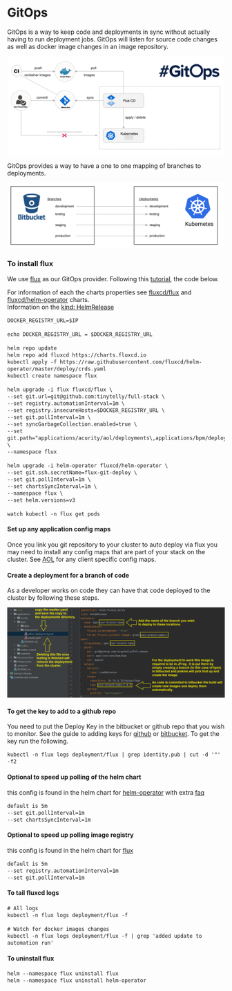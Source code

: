# GitOps
GitOps is a way to keep code and deployments in sync without actually having to run deployment jobs.
GitOps will listen for source code changes as well as docker image changes in an image repository.

![overview](gitops-overview.png)

GitOps provides a way to have a one to one mapping of branches to deployments.

![branches](gitops-branches.png)

### To install flux
We use [flux](https://fluxcd.io/) as our GitOps provider.
Following this [tutorial](https://github.com/fluxcd/helm-operator-get-started), the code below.

For information of each the charts properties see [fluxcd/flux](https://github.com/fluxcd/flux/tree/master/chart/flux/) and [fluxcd/helm-operator](https://github.com/fluxcd/helm-operator/tree/master/chart/helm-operator) charts.  
Information on the [kind: HelmRelease](https://docs.fluxcd.io/projects/helm-operator/en/latest/helmrelease-guide/introduction/) 

```
DOCKER_REGISTRY_URL=$IP

echo DOCKER_REGISTRY_URL = $DOCKER_REGISTRY_URL

helm repo update
helm repo add fluxcd https://charts.fluxcd.io
kubectl apply -f https://raw.githubusercontent.com/fluxcd/helm-operator/master/deploy/crds.yaml
kubectl create namespace flux

helm upgrade -i flux fluxcd/flux \
--set git.url=git@github.com:tinytelly/full-stack \
--set registry.automationInterval=1m \
--set registry.insecureHosts=$DOCKER_REGISTRY_URL \
--set git.pollInterval=1m \
--set syncGarbageCollection.enabled=true \
--set git.path="applications/acurity/aol/deployments\,applications/bpm/deployments" \
--namespace flux

helm upgrade -i helm-operator fluxcd/helm-operator \
--set git.ssh.secretName=flux-git-deploy \
--set git.pollInterval=1m \
--set chartsSyncInterval=1m \
--namespace flux \
--set helm.versions=v3

watch kubectl -n flux get pods

```

#### Set up any application config maps
Once you link you git repository to your cluster to auto deploy via flux you may need to install any config maps that are part of your stack on the cluster.
See [AOL](../../applications/acurity/aol/README.md) for any client specific config maps.

#### Create a deployment for a branch of code
As a developer works on code they can have that code deployed to the cluster by following these steps.

![overview](deployments.png)

#### To get the key to add to a github repo
You need to put the Deploy Key in the bitbucket or github repo that you wish to monitor.
See the guide to adding keys for [github](https://docs.github.com/en/developers/overview/managing-deploy-keys#deploy-keys) or [bitbucket](https://blog.stapps.io/bitbucket-deploy-access-keys/).
To get the key run the following.
```
kubectl -n flux logs deployment/flux | grep identity.pub | cut -d '"' -f2
```

#### Optional to speed up polling of the helm chart
this config is found in the helm chart for [helm-operator](https://github.com/fluxcd/helm-operator/tree/master/chart/helm-operator) with extra [faq](https://github.com/fluxcd/helm-operator/blob/master/docs/faq.md)
```
default is 5m
--set git.pollInterval=1m
--set chartsSyncInterval=1m
```

#### Optional to speed up polling image registry
this config is found in the helm chart for [flux](https://github.com/fluxcd/flux/tree/master/chart/flux)
```
default is 5m
--set registry.automationInterval=1m
--set git.pollInterval=1m
```

#### To tail fluxcd logs
```
# All logs
kubectl -n flux logs deployment/flux -f

# Watch for docker images changes
kubectl -n flux logs deployment/flux -f | grep 'added update to automation run'
```

#### To uninstall flux
```
helm --namespace flux uninstall flux
helm --namespace flux uninstall helm-operator 
```